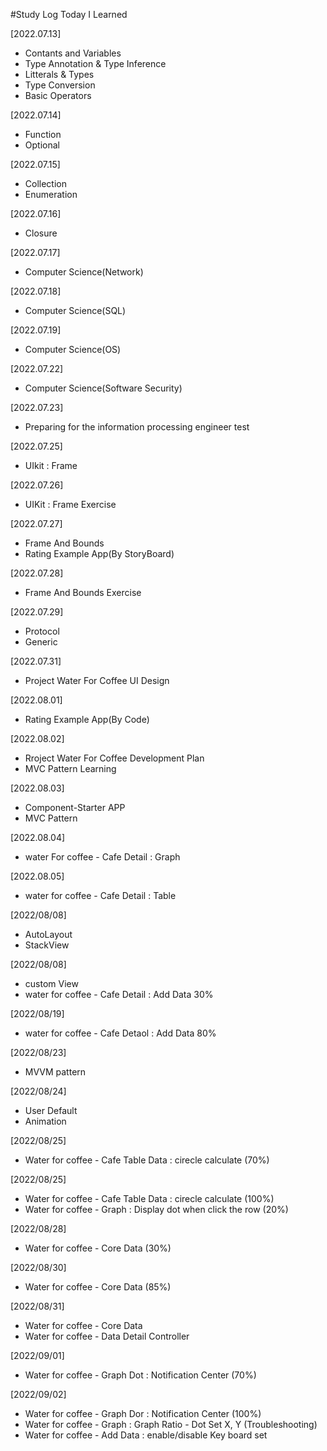 
#Study Log
Today I Learned

[2022.07.13]
- Contants and Variables
- Type Annotation & Type Inference
- Litterals & Types
- Type Conversion
- Basic Operators

[2022.07.14]
- Function
- Optional

[2022.07.15]
- Collection
- Enumeration

[2022.07.16]
- Closure

[2022.07.17]
- Computer Science(Network)

[2022.07.18]
- Computer Science(SQL)

[2022.07.19]
- Computer Science(OS)

[2022.07.22]
- Computer Science(Software Security)

[2022.07.23]
- Preparing for the information processing engineer test

[2022.07.25]
- UIkit : Frame

[2022.07.26]
- UIKit : Frame Exercise

[2022.07.27]
- Frame And Bounds
- Rating Example App(By StoryBoard)

[2022.07.28]
- Frame And Bounds Exercise

[2022.07.29]
- Protocol
- Generic

[2022.07.31]
- Project Water For Coffee UI Design

[2022.08.01]
- Rating Example App(By Code)

[2022.08.02]
- Rroject Water For Coffee Development Plan
- MVC Pattern Learning

[2022.08.03]
- Component-Starter APP
- MVC Pattern

[2022.08.04]
- water For coffee - Cafe Detail : Graph

[2022.08.05]
- water for coffee - Cafe Detail : Table

[2022/08/08]
- AutoLayout 
- StackView

[2022/08/08]
- custom View
- water for coffee - Cafe Detail : Add Data 30%

[2022/08/19]
- water for coffee - Cafe Detaol : Add Data 80% 

[2022/08/23]
- MVVM pattern 

[2022/08/24]
- User Default
- Animation

[2022/08/25]
- Water for coffee - Cafe Table Data : cirecle calculate (70%)

[2022/08/25]
- Water for coffee - Cafe Table Data : cirecle calculate (100%)
- Water for coffee - Graph : Display dot when click the row (20%)

[2022/08/28]
- Water for coffee - Core Data (30%)

[2022/08/30]
- Water for coffee - Core Data (85%)

[2022/08/31]
- Water for coffee - Core Data
- Water for coffee - Data Detail Controller

[2022/09/01]
- Water for coffee - Graph Dot : Notification Center (70%)

[2022/09/02]
- Water for coffee - Graph Dor : Notification Center (100%)
- Water for coffee - Graph : Graph Ratio - Dot Set X, Y (Troubleshooting)
- Water for coffee - Add Data : enable/disable Key board set 